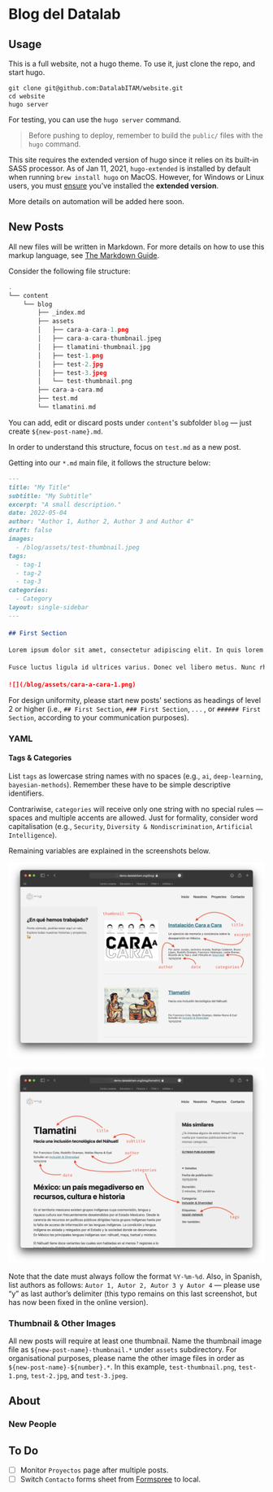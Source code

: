 # Blog del Datalab

## Usage

This is a full website, not a hugo theme. To use it, just clone the repo, and start hugo.

```shell
git clone git@github.com:DatalabITAM/website.git
cd website
hugo server
```

For testing, you can use the `hugo server` command.

> Before pushing to deploy, remember to build the `public/` files with the `hugo` command.

This site requires the extended version of hugo since it relies on its built-in SASS processor. As of Jan 11, 2021, `hugo-extended` is installed by default when running `brew install hugo` on MacOS. However, for Windows or Linux users, you must [ensure](https://gohugo.io/getting-started/installing/) you've installed the **extended version**.

More details on automation will be added here soon.

## New Posts

All new files will be written in Markdown. For more details on how to use this markup language, see [The Markdown Guide](https://www.markdownguide.org/basic-syntax/).

Consider the following file structure:

```go
.
└── content
    └── blog
        ├── _index.md
        ├── assets
        │   ├── cara-a-cara-1.png
        │   ├── cara-a-cara-thumbnail.jpeg
        │   ├── tlamatini-thumbnail.jpg
        │   ├── test-1.png
        │   ├── test-2.jpg
        │   ├── test-3.jpeg
        │   └── test-thumbnail.png
        ├── cara-a-cara.md
        ├── test.md
        └── tlamatini.md
```

You can add, edit or discard posts under `content`'s subfolder `blog` — just create `${new-post-name}.md`.

In order to understand this structure, focus on `test.md` as a new post.

Getting into our `*.md` main file, it follows the structure below:

```markdown
---
title: "My Title"
subtitle: "My Subtitle"
excerpt: "A small description."
date: 2022-05-04
author: "Author 1, Author 2, Author 3 and Author 4"
draft: false
images:
  - /blog/assets/test-thumbnail.jpeg
tags:
  - tag-1
  - tag-2
  - tag-3
categories:
  - Category
layout: single-sidebar
---

## First Section

Lorem ipsum dolor sit amet, consectetur adipiscing elit. In quis lorem tempor, ultricies odio at, pellentesque lorem. Ut fermentum ex dui, eget vestibulum enim imperdiet vitae. Donec consequat dictum volutpat. Nunc purus orci, porta quis metus id, malesuada semper purus. Cras tristique fermentum urna sed ultricies. Vestibulum hendrerit urna quis mollis bibendum. Sed velit ipsum, iaculis eu turpis eget, tincidunt efficitur arcu. Duis auctor pretium nulla sed finibus. Mauris elementum metus sed nulla auctor, quis iaculis erat lobortis. Aliquam erat volutpat. Nunc convallis consequat mollis. Praesent bibendum tortor eget enim volutpat pretium.

Fusce luctus ligula id ultrices varius. Donec vel libero metus. Nunc rhoncus justo eget dui porttitor, ac cursus metus cursus. Quisque ac massa in sem elementum sagittis eu quis nisi. Phasellus ex eros, dignissim nec eros quis, tincidunt dignissim risus. Aliquam quam libero, laoreet at posuere vitae, gravida et eros. Aliquam tristique volutpat auctor. Aliquam eget pulvinar ante. Praesent odio lacus, varius sed nulla vitae, commodo egestas magna. Nam purus felis, pharetra sed tincidunt vel, consectetur eget turpis. Integer tincidunt vehicula metus eu viverra. Nulla sollicitudin dolor non interdum varius.

![](/blog/assets/cara-a-cara-1.png)
```

For design uniformity, please start new posts' sections as headings of level 2 or higher (i.e., `## First Section`, `### First Section`, . . . , or `###### First Section`, according to your communication purposes).

### YAML

#### Tags & Categories

List `tags` as lowercase string names with no spaces (e.g., `ai`, `deep-learning`, `bayesian-methods`). Remember these have to be simple descriptive identifiers.

Contrariwise, `categories` will receive only one string with no special rules — spaces and multiple accents are allowed. Just for formality, consider word capitalisation (e.g., `Security`, `Diversity & Nondiscrimination`, `Artificial Intelligence`).

Remaining variables are explained in the screenshots below.

![](static/img/screenshot-1.png)

![](static/img/screenshot-2.png)

Note that the date must always follow the format `%Y-%m-%d`. Also, in Spanish, list authors as follows: `Autor 1, Autor 2, Autor 3 y Autor 4` — please use “y” as last author’s delimiter (this typo remains on this last screenshot, but has now been fixed in the online version).

### Thumbnail & Other Images

All new posts will require at least one thumbnail. Name the thumbnail image file as `${new-post-name}-thumbnail.*` under `assets` subdirectory. For organisational purposes, please name the other image files in order as `${new-post-name}-${number}.*`. In this example, `test-thumbnail.png`, `test-1.png`, `test-2.jpg`, and `test-3.jpeg`.

## About

### New People

## To Do

- [ ] Monitor `Proyectos` page after multiple posts.
- [ ] Switch `Contacto` forms sheet from [Formspree](https://formspree.io) to local.

